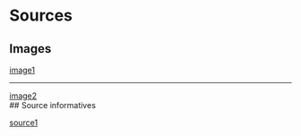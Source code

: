 # Sources
## Images
<a href="https://www.brandon-valorisation.com/wp-content/uploads/2021/03/Margaret-Hamilton-Scientifique-Brandon-Valorisation-valorisation-de-linnovation.jpeg">image1</a>
<hr><a href="https://media.vanityfair.fr/photos/60d37492db141fd0eb5b6806/4:3/w_956,h_717,c_limit/vf_margaret_hamilton_5660.jpeg">image2</a>
<br>
## Source informatives

<a href="https://fr.wikipedia.org/wiki/Margaret_Hamilton_(scientifique)">source1</a>
